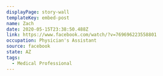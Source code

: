 ```yaml
---
displayPage: story-wall
templateKey: embed-post
name: Zach
date: 2020-05-15T23:38:50.488Z
link: https://www.facebook.com/watch/?v=769696223558801
occupation: Physician's Assistant
source: facebook
state: AZ
tags:
  - Medical Professional
---
```

